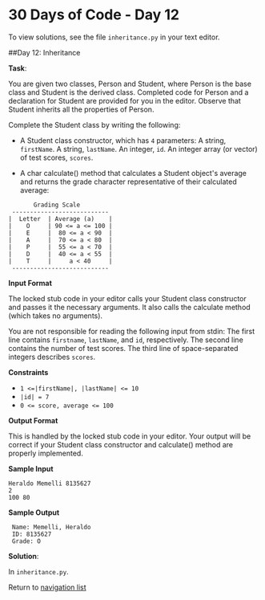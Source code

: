 # 30 Days of Code - Day 12

To view solutions, see the file `inheritance.py` in your text editor.

##Day 12: Inheritance

**Task**:

You are given two classes, Person and Student, where Person is the base class and Student is the derived class.
Completed code for Person and a declaration for Student are provided for you in the editor.
Observe that Student inherits all the properties of Person.

Complete the Student class by writing the following:

* A Student class constructor, which has `4` parameters:
    A string, `firstName`.
    A string, `lastName`.
    An integer, `id`.
    An integer array (or vector) of test scores, `scores`.
    
* A char calculate() method that calculates a Student object's average and returns the grade character representative
of their calculated average:

```
       Grading Scale
 ---------------------------
|  Letter  | Average (a)    |
|    O     | 90 <= a <= 100 |
|    E     |  80 <= a < 90  |
|    A     |  70 <= a < 80  |
|    P     |  55 <= a < 70  |
|    D     |  40 <= a < 55  |
|    T     |     a < 40     |
 ---------------------------
```

**Input Format**

The locked stub code in your editor calls your Student class constructor and passes it the necessary arguments.
It also calls the calculate method (which takes no arguments).

You are not responsible for reading the following input from stdin:
The first line contains `firstname`, `lastName`, and `id`, respectively.
The second line contains the number of test scores. The third line of space-separated integers describes `scores`.

**Constraints**

* `1 <=|firstName|, |lastName| <= 10`
* `|id| = 7`
* `0 <= score, average <= 100`

**Output Format**

This is handled by the locked stub code in your editor. Your output will be correct if your Student class
constructor and calculate() method are properly implemented.

**Sample Input**

```
Heraldo Memelli 8135627
2
100 80
```

**Sample Output**

```
 Name: Memelli, Heraldo
 ID: 8135627
 Grade: O
```

**Solution**:

In `inheritance.py`.

Return to [navigation list](/README.md "navigation list")